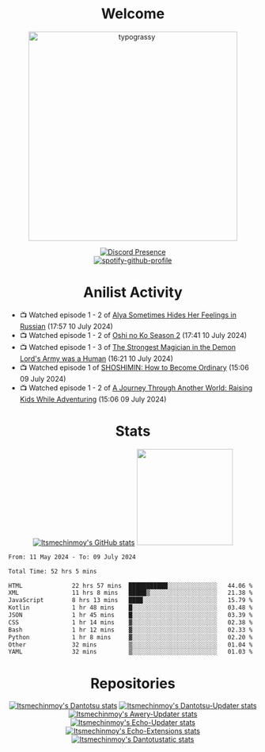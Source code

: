 <div align="center">

# Welcome
<a href="https://github.com/kawarimidoll/typograssy">
    <img alt="typograssy" src="https://typograssy.deno.dev/api?text=%E3%82%88%E3%81%86%E3%81%93%E3%81%9D%E3%81%BF%E3%81%AA%E3%81%95%E3%82%93%20-%20Itsmechinmoy--&&l0=none&l1=82d9d0&l2=027353&l3=038c4c&l4=01402e&bg=none&frame=none&speed=100&comment=" width="421.99">
</a>

[![Discord Presence](https://lanyard.cnrad.dev/api/523539866311720963?theme=dark&bg=Oe1116&animated=false&hideDiscrim=true&borderRadius=30px&hideActivity=whenNotUsed)](https://discord.com/users/523539866311720963)<br>
[![spotify-github-profile](https://spotify-github-profile.kittinanx.com/api/view?uid=31zczwoe3obxakjgkio7anubhkaq&cover_image=true&theme=novatorem&show_offline=true&background_color=121212&interchange=false&bar_color=53b14f&bar_color=ffffff&bar_color_cover=false)](https://spotify-github-profile.vercel.app/api/view?uid=31zczwoe3obxakjgkio7anubhkaq&redirect=true)
</div>

<div align="center">

# Anilist Activity
</div>
<!-- ANILIST_ACTIVITY:start -->

-   📺 Watched episode 1 - 2 of [Alya Sometimes Hides Her Feelings in Russian](https://anilist.co/anime/162804) (17:57 10 July 2024)
-   📺 Watched episode 1 - 2 of [Oshi no Ko Season 2](https://anilist.co/anime/166531) (17:41 10 July 2024)
-   📺 Watched episode 1 - 3 of [The Strongest Magician in the Demon Lord's Army was a Human](https://anilist.co/anime/173584) (16:21 10 July 2024)
-   📺 Watched episode 1 of [SHOSHIMIN: How to Become Ordinary](https://anilist.co/anime/173295) (15:06 09 July 2024)
-   📺 Watched episode 1 - 2 of [A Journey Through Another World: Raising Kids While Adventuring](https://anilist.co/anime/171031) (15:06 09 July 2024)

<!-- ANILIST_ACTIVITY:end -->
<div align="center">
    
# Stats
[![Itsmechinmoy's GitHub stats](https://github-readme-stats.vercel.app/api?username=itsmechinmoy&show_icons=true&theme=algolia)](https://github.com/anuraghazra/github-readme-stats)
<img src="https://github-readme-stackoverflow.vercel.app/?userID=25004176&theme=dark" height="194"/>
</div>
<!--START_SECTION:waka-->

```txt
From: 11 May 2024 - To: 09 July 2024

Total Time: 52 hrs 5 mins

HTML              22 hrs 57 mins  ███████████░░░░░░░░░░░░░░   44.06 %
XML               11 hrs 8 mins   █████▒░░░░░░░░░░░░░░░░░░░   21.38 %
JavaScript        8 hrs 13 mins   ████░░░░░░░░░░░░░░░░░░░░░   15.79 %
Kotlin            1 hr 48 mins    █░░░░░░░░░░░░░░░░░░░░░░░░   03.48 %
JSON              1 hr 45 mins    █░░░░░░░░░░░░░░░░░░░░░░░░   03.39 %
CSS               1 hr 14 mins    ▓░░░░░░░░░░░░░░░░░░░░░░░░   02.38 %
Bash              1 hr 12 mins    ▓░░░░░░░░░░░░░░░░░░░░░░░░   02.33 %
Python            1 hr 8 mins     ▓░░░░░░░░░░░░░░░░░░░░░░░░   02.20 %
Other             32 mins         ▒░░░░░░░░░░░░░░░░░░░░░░░░   01.04 %
YAML              32 mins         ▒░░░░░░░░░░░░░░░░░░░░░░░░   01.03 %
```

<!--END_SECTION:waka-->
<div align="center">

# Repositories
[![Itsmechinmoy's Dantotsu stats](https://github-readme-stats.vercel.app/api/pin/?username=itsmechinmoy&repo=dantotsu&show_icons=true&theme=algolia&description_lines_count=1)](https://github.com/itsmechinmoy/dantotsu)
[![Itsmechinmoy's Dantotsu-Updater stats](https://github-readme-stats.vercel.app/api/pin/?username=itsmechinmoy&repo=dantotsu-updater&show_icons=true&theme=algolia&description_lines_count=1)](https://github.com/itsmechinmoy/dantotsu-updater)
[![Itsmechinmoy's Awery-Updater stats](https://github-readme-stats.vercel.app/api/pin/?username=itsmechinmoy&repo=awery-updater&show_icons=true&theme=algolia&description_lines_count=1)](https://github.com/itsmechinmoy/awery-updater)
[![Itsmechinmoy's Echo-Updater stats](https://github-readme-stats.vercel.app/api/pin/?username=itsmechinmoy&repo=echo-updater&show_icons=true&theme=algolia&description_lines_count=1)](https://github.com/itsmechinmoy/echo-updater)
[![Itsmechinmoy's Echo-Extensions stats](https://github-readme-stats.vercel.app/api/pin/?username=itsmechinmoy&repo=echo-extensions&show_icons=true&theme=algolia&description_lines_count=1)](https://github.com/itsmechinmoy/echo-extensions)
[![Itsmechinmoy's Dantotustatic stats](https://github-readme-stats.vercel.app/api/pin/?username=itsmechinmoy&repo=dantotustatic&show_icons=true&theme=algolia&description_lines_count=1)](https://github.com/itsmechinmoy/dantotustatic)
</div>
